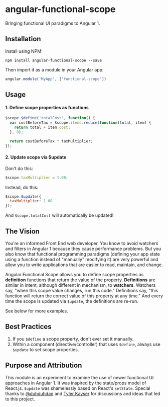 # angular-functional-scope

Bringing functional UI paradigms to Angular 1.

## Installation

Install using NPM:

```
npm install angular-functional-scope --save
```

Then import it as a module in your Angular app:

```js
angular.module('MyApp', ['functional-scope'])
```

## Usage

#### 1. Define scope properties as functions

```js
$scope.$define('totalCost', function() {
  var costBeforeTax = $scope.items.reduce(function(total, item) {
    return total + item.cost;
  }, 0);

  return costBeforeTax * taxMultiplier;
});
```

#### 2. Update scope via $update

Don't do this:

```js
$scope.taxMultiplier = 1.08;
```

Instead, do this:

```js
$scope.$update({
  taxMultiplier: 1.08
});
```

And `$scope.totalCost` will automatically be updated!

## The Vision

You're an informed Front End web developer. You know to avoid watchers and filters in Angular 1 because they cause performance problems. But you also know that functional programming paradigms (defining your app state using a function instead of "manually" modifying it) are very powerful and allow you to write applications that are easier to read, maintain, and change.

Angular Functional Scope allows you to define scope properties as **definition** functions that return the value of the property. **Definitions** are similar in intent, although different in mechanism, to **watchers**. Watchers say, "when this scope value changes, run this code." Definitions say, "this function will return the correct value of this property at any time." And every time the scope is updated via `$update`, the definitions are re-run.

See below for more examples.

## Best Practices

1. If you `$define` a scope property, don't ever set it manually.
2. Within a component (directive/controller) that uses `$define`, always use `$update` to set scope properties.

## Purpose and Attribution

This module is an experiment to examine the use of newer functional UI approaches in Angular 1. It was inspired by the state/props model of React.js. `$update` was shamelessly based on React's `setState`. Special thanks to [@duhduhdan](https://github.com/duhduhdan) and [Tyler Kayser](https://twitter.com/@TylerKayser) for discussions and ideas that led to this project.